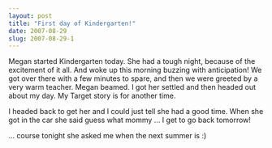 ```yaml
---
layout: post
title: "First day of Kindergarten!"
date: 2007-08-29
slug: 2007-08-29-1
---
```


Megan started Kindergarten today.  She had a tough night, because of the excitement of it all.  And woke up this morning buzzing with anticipation!  We got over there with a few minutes to spare, and then we were greeted by a very warm teacher.  Megan beamed.  I got her settled and then headed out about my day.  My Target story is for another time.

I headed back to get her and I could just tell she had a good time.  When she got in the car she said guess what mommy ... I get to go back tomorrow!


... course tonight she asked me when the next summer is :)




